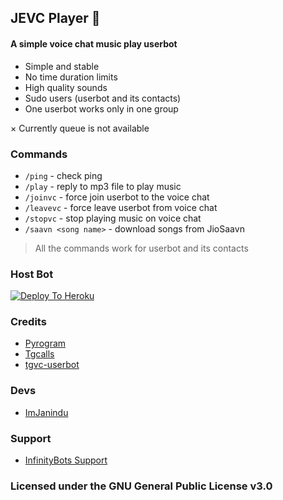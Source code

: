 ## JEVC Player 🎵

#### A simple voice chat music play userbot

- Simple and stable
- No time duration limits
- High quality sounds
- Sudo users (userbot and its contacts)
- One userbot works only in one group

× Currently queue is not available

### Commands

- `/ping` - check ping
- `/play` - reply to mp3 file to play music
- `/joinvc` - force join userbot to the voice chat
- `/leavevc` - force leave userbot from voice chat
- `/stopvc` - stop playing music on voice chat
- `/saavn <song name>` - download songs from JioSaavn

> All the commands work for userbot and its contacts

### Host Bot

[![Deploy To Heroku](https://www.herokucdn.com/deploy/button.svg)](https://heroku.com/deploy?template=https://github.com/kusalCY/VCuserBOT)

### Credits

- [Pyrogram](https://github.com/pyrogram/pyrogram)
- [Tgcalls](https://github.com/MarshalX/tgcalls)
- [tgvc-userbot](https://github.com/callsmusic/tgvc-userbot)

### Devs

- [ImJanindu](https://github.com/ImJanindu)

### Support

- [InfinityBots Support](https://t.me/InfinityBots_Support)

### Licensed under the GNU General Public License v3.0
